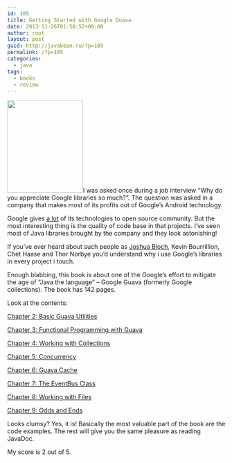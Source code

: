 ```yaml
---
id: 105
title: Getting Started with Google Guava
date: 2013-11-26T01:50:52+00:00
author: root
layout: post
guid: http://javabean.ru/?p=105
permalink: /?p=105
categories:
  - java
tags:
  - books
  - review
---
```

<img class="alignleft" src="http://dgdsbygo8mp3h.cloudfront.net/sites/default/files/imagecache/productview_larger/0155OS.jpg" alt="" width="175" height="213" />I was asked once during a job interview &#8220;Why do you appreciate Google libraries so much?&#8221;. The question was asked in a company that makes most of its profits out of Google&#8217;s Android technology.

Google gives [a lot](https://developers.google.com/open-source/projects) of its technologies to open source community. But the most interesting thing is the quality of code base in that projects. I&#8217;ve seen most of Java libraries brought by the company and they look astonishing!

If you&#8217;ve ever heard about such people as [Joshua Bloch](http://en.wikipedia.org/wiki/Joshua_Bloch), Kevin Bourrillion, Chet Haase and Thor Norbye you&#8217;d understand why i use Google&#8217;s libraries in every project i touch.

Enough blabbing, this book is about one of the Google&#8217;s effort to mitigate the age of &#8220;Java the language&#8221; &#8211; Google Guava (formerly Google collections). The book has 142 pages.

Look at the contents:

[Chapter 2: Basic Guava Utilities](http://www.packtpub.com/getting-started-with-google-guava/book#chapter_2)
  
[Chapter 3: Functional Programming with Guava](http://www.packtpub.com/getting-started-with-google-guava/book#chapter_3)
  
[Chapter 4: Working with Collections](http://www.packtpub.com/getting-started-with-google-guava/book#chapter_4)
  
[Chapter 5: Concurrency](http://www.packtpub.com/getting-started-with-google-guava/book#chapter_5)
  
[Chapter 6: Guava Cache](http://www.packtpub.com/getting-started-with-google-guava/book#chapter_6)
  
[Chapter 7: The EventBus Class](http://www.packtpub.com/getting-started-with-google-guava/book#chapter_7)
  
[Chapter 8: Working with Files](http://www.packtpub.com/getting-started-with-google-guava/book#chapter_8)
  
[Chapter 9: Odds and Ends](http://www.packtpub.com/getting-started-with-google-guava/book#chapter_9)

Looks clumsy? Yes, it is! Basically the most valuable part of the book are the code examples. The rest will give you the same pleasure as reading JavaDoc.

My score is 2 out of 5.